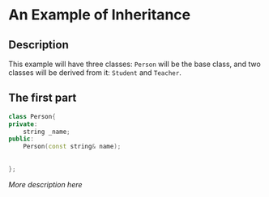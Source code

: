 # An Example of Inheritance

## Description
This example will have three classes: `Person` will be the base class, and two classes will be derived from it: `Student` and `Teacher`.

## The first part

```c++
class Person{
private:
    string _name;
public:
    Person(const string& name);
    
    
};
```

_More description here_

